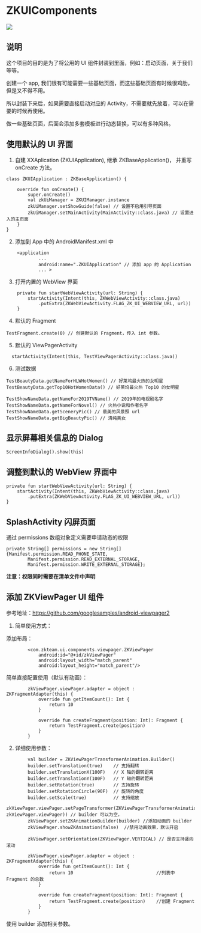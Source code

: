 # ZKUIComponents
[![](https://jitpack.io/v/ZhuoKeTeam/ZKUIComponents.svg)](https://jitpack.io/#ZhuoKeTeam/ZKUIComponents)

## 说明

这个项目的目的是为了将公用的 UI 组件封装到里面，例如：启动页面，关于我们等等。

创建一个 app, 我们很有可能需要一些基础页面，而这些基础页面有时候很鸡肋，但是又不得不用。

所以封装下来后，如果需要直接启动对应的 Activity，不需要就先放着，可以在需要的时候再使用。

做一些基础页面，后面会添加多套模板进行动态替换，可以有多种风格。

## 使用默认的 UI 界面

1. 自建 XXAplication (ZKUIApplication), 继承 ZKBaseApplication()， 并重写 onCreate 方法。

```
class ZKUIApplication : ZKBaseApplication() {

    override fun onCreate() {
        super.onCreate()
        val zkUiManager = ZKUIManager.instance
        zkUiManager.setShowGuide(false) // 设置不启用引导页面
        zkUiManager.setMainActivity(MainActivity::class.java) // 设置进入的主页面
    }
}
```

2. 添加到 App 中的 AndroidManifest.xml 中

```
    <application
            ...
            android:name=".ZKUIApplication" // 添加 app 的 Application
            ... >
```

3. 打开内置的 WebView 界面

```
    private fun startWebViewActivity(url: String) {
        startActivity(Intent(this, ZKWebViewActivity::class.java)
            .putExtra(ZKWebViewActivity.FLAG_ZK_UI_WEBVIEW_URL, url))
    }
```

4. 默认的 Fragment

```
TestFragment.create(0) // 创建默认的 Fragment，传入 int 参数。
```

5. 默认的 ViewPagerActivity

```
  startActivity(Intent(this, TestViewPagerActivity::class.java))
```

6. 测试数据

```
TestBeautyData.getNameForHLWHotWomen() // 好莱坞最火热的女明星
TestBeautyData.getTop10HotWomenData() // 好莱坞最火热 Top10 的女明星

TestShowNameData.getNameFor2019TVName() // 2019年的电视剧名字
TestShowNameData.getNameForNovel() // 火热小说和作者名字
TestShowNameData.getSceneryPic() // 最美的风景照 url
TestShowNameData.getBigBeautyPic() // 清纯美女
```

## 显示屏幕相关信息的 Dialog

```
ScreenInfoDialog().show(this)
```

## 调整到默认的 WebView 界面中

```
private fun startWebViewActivity(url: String) {
    startActivity(Intent(this, ZKWebViewActivity::class.java)
        .putExtra(ZKWebViewActivity.FLAG_ZK_UI_WEBVIEW_URL, url))
}
```

## SplashActivity 闪屏页面

通过 permissions 数组对象定义需要申请动态的权限 

```
private String[] permissions = new String[]{Manifest.permission.READ_PHONE_STATE,
        Manifest.permission.READ_EXTERNAL_STORAGE,
        Manifest.permission.WRITE_EXTERNAL_STORAGE};
```

**注意：权限同时需要在清单文件中声明**

## 添加 ZKViewPager UI 组件

参考地址：<https://github.com/googlesamples/android-viewpager2>

1. 简单使用方式：

添加布局：
```
        <com.zkteam.ui.components.viewpager.ZKViewPager
            android:id="@+id/zkViewPager"
            android:layout_width="match_parent"
            android:layout_height="match_parent"/>
```

简单直接配置使用（默认有动画）：
```
        zkViewPager.viewPager.adapter = object : ZKFragmentAdapter(this) {
            override fun getItemCount(): Int {
                return 10
            }

            override fun createFragment(position: Int): Fragment {
                return TestFragment.create(position)
            }
        }
```


2. 详细使用参数：

```
        val builder = ZKViewPagerTransformerAnimation.Builder()
        builder.setTranslation(true)    // 支持翻转
        builder.setTranslationX(100F)   // X 轴的翻转距离
        builder.setTranslationY(100F)   // Y 轴的翻转距离
        builder.setRotation(true)       // 支持旋转
        builder.setRotationCircle(90F)  // 旋转的角度
        builder.setScale(true)          // 支持缩放
        zkViewPager.viewPager.setPageTransformer(ZKViewPagerTransformerAnimation(builder, zkViewPager.viewPager)) // builder 可以为空， 
        zkViewPager.setZKAnimationBuilder(builder) //添加动画的 builder
        zkViewPager.showZKAnimation(false)  //禁用动画效果，默认开启
        
        zkViewPager.setOrientation(ZKViewPager.VERTICAL) // 是否支持竖向滚动
        
        zkViewPager.viewPager.adapter = object : ZKFragmentAdapter(this) {
            override fun getItemCount(): Int {
                return 10                               //列表中 Fragment 的总数
            }

            override fun createFragment(position: Int): Fragment {
                return TestFragment.create(position)    //创建 Fragment
            }
        }
```

使用 builder 添加相关参数。